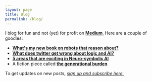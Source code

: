 ```yaml
---
layout: page
title: Blog
permalink: /blog/
---
```


I blog for fun and not (yet) for profit on [**Medium**.](https://medium.com/@vaishakbelle) Here are a couple of goodies:

- [**What's my new book on robots that reason about?**](https://medium.com/@vaishakbelle/news-a-book-on-robots-that-reason-logic-probability-causal-laws-89ad1825a568?source=user_profile---------0----------------------------)
- [**What does twitter get wrong about logic and AI?**](https://medium.com/@vaishakbelle/many-twitter-views-on-deep-learning-vs-symbols-are-misinformed-non-constructive-or-simply-wrong-4bdf2236e0ec?source=user_profile---------1----------------------------)
- [**5 areas that are exciting in Neuro-symbolic AI**](https://medium.com/@vaishakbelle/five-areas-that-are-exciting-in-neuro-symbolic-ai-1043ce2f35af?source=user_profile---------30----------------------------)
- A fiction piece called [**the generational burden**](https://medium.com/@vaishakbelle/fiction-the-generational-burden-1cb46c685cdb?source=user_profile---------11----------------------------)


To get updates on new posts, [_sign up and subscribe here._](https://medium.com/@vaishakbelle/subscribe)
